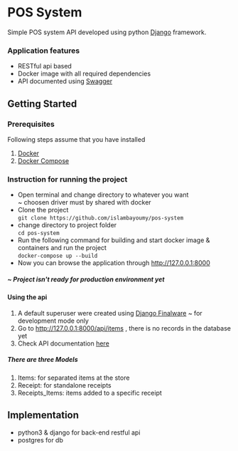 # POS System
Simple POS system API developed using python [Django](https://www.djangoproject.com) framework.


### Application features
* RESTful api based
* Docker image with all required dependencies  
* API documented using [Swagger](https://app.swaggerhub.com/)

## Getting Started

### Prerequisites
Following steps assume that you have installed  
1. [Docker](https://www.docker.com)  
2. [Docker Compose](https://docs.docker.com/compose)  

### Instruction for running the project

- Open terminal and change directory to whatever you want  
~ choosen driver must by shared with docker 
- Clone the project  
`git clone https://github.com/islambayoumy/pos-system`
- change directory to project folder  
`cd pos-system`
- Run the following command for building and start docker image & containers and run the project  
`docker-compose up --build`
- Now you can browse the application through http://127.0.0.1:8000

##### ~ Project isn't ready for production environment yet

#### Using the api
1. A default superuser were created using [Django Finalware](https://github.com/un33k/django-finalware)
~ for development mode only
2. Go to http://127.0.0.1:8000/api/items , there is no records in the database yet 
3. Check API documentation [here](https://app.swaggerhub.com/apis/islambayoumy/pos_system/1.0.0)

##### There are three Models
1. Items: for separated items at the store
2. Receipt: for standalone receipts
3. Receipts_Items: items added to a specific receipt

## Implementation
 - python3 & django for back-end restful api
 - postgres for db
 
